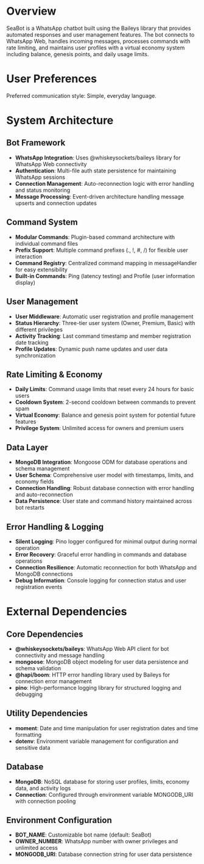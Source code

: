 # Overview

SeaBot is a WhatsApp chatbot built using the Baileys library that provides automated responses and user management features. The bot connects to WhatsApp Web, handles incoming messages, processes commands with rate limiting, and maintains user profiles with a virtual economy system including balance, genesis points, and daily usage limits.

# User Preferences

Preferred communication style: Simple, everyday language.

# System Architecture

## Bot Framework
- **WhatsApp Integration**: Uses @whiskeysockets/baileys library for WhatsApp Web connectivity
- **Authentication**: Multi-file auth state persistence for maintaining WhatsApp sessions
- **Connection Management**: Auto-reconnection logic with error handling and status monitoring
- **Message Processing**: Event-driven architecture handling message upserts and connection updates

## Command System
- **Modular Commands**: Plugin-based command architecture with individual command files
- **Prefix Support**: Multiple command prefixes (., !, #, /) for flexible user interaction
- **Command Registry**: Centralized command mapping in messageHandler for easy extensibility
- **Built-in Commands**: Ping (latency testing) and Profile (user information display)

## User Management
- **User Middleware**: Automatic user registration and profile management
- **Status Hierarchy**: Three-tier user system (Owner, Premium, Basic) with different privileges
- **Activity Tracking**: Last command timestamp and member registration date tracking
- **Profile Updates**: Dynamic push name updates and user data synchronization

## Rate Limiting & Economy
- **Daily Limits**: Command usage limits that reset every 24 hours for basic users
- **Cooldown System**: 2-second cooldown between commands to prevent spam
- **Virtual Economy**: Balance and genesis point system for potential future features
- **Privilege System**: Unlimited access for owners and premium users

## Data Layer
- **MongoDB Integration**: Mongoose ODM for database operations and schema management
- **User Schema**: Comprehensive user model with timestamps, limits, and economy fields
- **Connection Handling**: Robust database connection with error handling and auto-reconnection
- **Data Persistence**: User state and command history maintained across bot restarts

## Error Handling & Logging
- **Silent Logging**: Pino logger configured for minimal output during normal operation
- **Error Recovery**: Graceful error handling in commands and database operations
- **Connection Resilience**: Automatic reconnection for both WhatsApp and MongoDB connections
- **Debug Information**: Console logging for connection status and user registration events

# External Dependencies

## Core Dependencies
- **@whiskeysockets/baileys**: WhatsApp Web API client for bot connectivity and message handling
- **mongoose**: MongoDB object modeling for user data persistence and schema validation
- **@hapi/boom**: HTTP error handling library used by Baileys for connection error management
- **pino**: High-performance logging library for structured logging and debugging

## Utility Dependencies
- **moment**: Date and time manipulation for user registration dates and time formatting
- **dotenv**: Environment variable management for configuration and sensitive data

## Database
- **MongoDB**: NoSQL database for storing user profiles, limits, economy data, and activity logs
- **Connection**: Configured through environment variable MONGODB_URI with connection pooling

## Environment Configuration
- **BOT_NAME**: Customizable bot name (default: SeaBot)
- **OWNER_NUMBER**: WhatsApp number with owner privileges and unlimited access
- **MONGODB_URI**: Database connection string for user data persistence